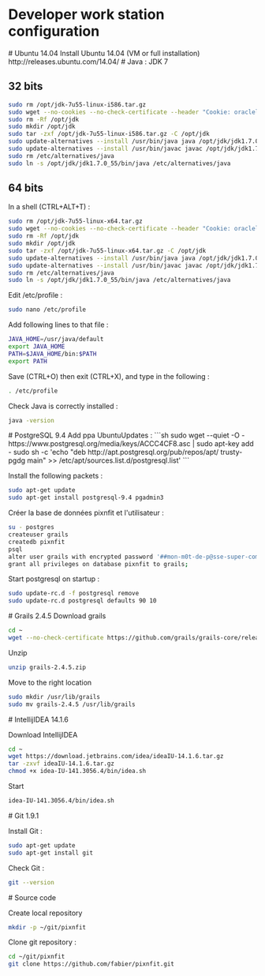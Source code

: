 # Developer work station configuration

<a name="ubuntu"/>
# Ubuntu 14.04
Install Ubuntu 14.04 (VM or full installation)
http://releases.ubuntu.com/14.04/

<a name="java"/>
# Java : JDK 7

## 32 bits
```sh
sudo rm /opt/jdk-7u55-linux-i586.tar.gz
sudo wget --no-cookies --no-check-certificate --header "Cookie: oraclelicense=accept-securebackup-cookie" "http://download.oracle.com/otn-pub/java/jdk/7u55-b13/jdk-7u55-linux-i586.tar.gz" -O /opt/jdk-7u55-linux-i586.tar.gz
sudo rm -Rf /opt/jdk
sudo mkdir /opt/jdk
sudo tar -zxf /opt/jdk-7u55-linux-i586.tar.gz -C /opt/jdk
sudo update-alternatives --install /usr/bin/java java /opt/jdk/jdk1.7.0_55/bin/java 100
sudo update-alternatives --install /usr/bin/javac javac /opt/jdk/jdk1.7.0_55/bin/javac 100
sudo rm /etc/alternatives/java
sudo ln -s /opt/jdk/jdk1.7.0_55/bin/java /etc/alternatives/java
```

## 64 bits
In a shell (CTRL+ALT+T) :
```sh
sudo rm /opt/jdk-7u55-linux-x64.tar.gz
sudo wget --no-cookies --no-check-certificate --header "Cookie: oraclelicense=accept-securebackup-cookie" "http://download.oracle.com/otn-pub/java/jdk/7u55-b13/jdk-7u55-linux-x64.tar.gz" -O /opt/jdk-7u55-linux-x64.tar.gz
sudo rm -Rf /opt/jdk
sudo mkdir /opt/jdk
sudo tar -zxf /opt/jdk-7u55-linux-x64.tar.gz -C /opt/jdk
sudo update-alternatives --install /usr/bin/java java /opt/jdk/jdk1.7.0_55/bin/java 100
sudo update-alternatives --install /usr/bin/javac javac /opt/jdk/jdk1.7.0_55/bin/javac 100
sudo rm /etc/alternatives/java
sudo ln -s /opt/jdk/jdk1.7.0_55/bin/java /etc/alternatives/java
```

Edit /etc/profile :
```sh
sudo nano /etc/profile
```

Add following lines to that file :
```sh
JAVA_HOME=/usr/java/default
export JAVA_HOME
PATH=$JAVA_HOME/bin:$PATH
export PATH
```

Save (CTRL+O) then exit (CTRL+X), and type in the following :
```sh
. /etc/profile
```

Check Java is correctly installed :
```sh
java -version
```

<a name="postgresql"/>
# PostgreSQL 9.4
Add ppa UbuntuUpdates :
```sh
sudo wget --quiet -O - https://www.postgresql.org/media/keys/ACCC4CF8.asc | sudo apt-key add -
sudo sh -c 'echo "deb http://apt.postgresql.org/pub/repos/apt/ trusty-pgdg main" >> /etc/apt/sources.list.d/postgresql.list'
```

Install the following packets :
```sh
sudo apt-get update
sudo apt-get install postgresql-9.4 pgadmin3
```

Créer la base de données pixnfit et l'utilisateur :
```sh
su - postgres
createuser grails
createdb pixnfit
psql
alter user grails with encrypted password '##mon-m0t-de-p@sse-super-comp1ique-qu-i1-faut-@-b-s-o-l-u-m-e-n-t-ch@n9er##';
grant all privileges on database pixnfit to grails;
```

Start postgresql on startup :
```sh
sudo update-rc.d -f postgresql remove
sudo update-rc.d postgresql defaults 90 10
```

<a name="grails"/>
# Grails 2.4.5
Download grails

```sh
cd ~
wget --no-check-certificate https://github.com/grails/grails-core/releases/download/v2.4.5/grails-2.4.5.zip
```

Unzip
```sh
unzip grails-2.4.5.zip
```

Move to the right location
```sh
sudo mkdir /usr/lib/grails
sudo mv grails-2.4.5 /usr/lib/grails
```

<a name="intellijidea"/>
# IntellijIDEA 14.1.6

Download IntellijIDEA
```sh
cd ~
wget https://download.jetbrains.com/idea/ideaIU-14.1.6.tar.gz
tar -zxvf ideaIU-14.1.6.tar.gz
chmod +x idea-IU-141.3056.4/bin/idea.sh
```

Start
```sh
idea-IU-141.3056.4/bin/idea.sh
```


<a name="git"/>
# Git 1.9.1

Install Git :
```sh
sudo apt-get update
sudo apt-get install git
```

Check Git :
```sh
git --version
```


<a name="source"/>
# Source code

Create local repository
```sh
mkdir -p ~/git/pixnfit
```

Clone git repository :
```sh
cd ~/git/pixnfit
git clone https://github.com/fabier/pixnfit.git
```
